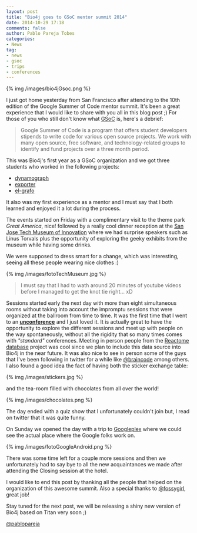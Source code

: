 ```yaml
---
layout: post
title: "Bio4j goes to GSoC mentor summit 2014"
date: 2014-10-29 17:18
comments: false
author: Pablo Pareja Tobes
categories:
- News
tag:
- news
- gsoc
- trips
- conferences
---
```


{% img /images/bio4jGsoc.png %}

I just got home yesterday from San Francisco after attending to the 10th edition of the Google Summer of Code mentor summit. It's been a great experience that I would like to share with you all in this blog post ;)
For those of you who still don't know what [GSoC](https://developers.google.com/open-source/soc/?csw=1) is, here's a debrief: 
> Google Summer of Code is a program that offers student developers stipends to write code for various open source projects. We work with many open source, free software, and technology-related groups to identify and fund projects over a three month period. 

This was Bio4j's first year as a GSoC organization and we got three students who worked in the following projects:

- [dynamograph](https://github.com/bio4j/dynamograph)
- [exporter](https://github.com/bio4j/exporter)
- [el-grafo](https://github.com/bio4j/el-grafo)

It also was my first experience as a mentor and I must say that I both learned and enjoyed it a lot during the process.

The events started on Friday with a complimentary visit to the theme park _Great America_, nice! followed by a really cool dinner reception at the [San Jose Tech Museum of Innovation](http://www.thetech.org/) where we had surprise speakers such as Linus Torvals plus the opportunity of exploring the geeky exhibits from the museum while having some drinks.

We were supposed to dress smart for a change, which was interesting, seeing all these people wearing nice clothes :)

{% img /images/fotoTechMuseum.jpg %} 
> I must say that I had to wath around 20 minutes of youtube videos before I managed to get the knot tie right... xD

Sessions started early the next day with more than eight simultaneous rooms without taking into account the impromptu sessions that were organized at the ballroom from time to time.
It was the first time that I went to an **[unconference](http://en.wikipedia.org/wiki/Unconference)** and I just loved it. It is actually great to have the opportunity to explore the different sessions and meet up with people on the way spontaneously, without all the rigidity that so many times comes with _"standard"_ conferences. 
Meeting in person people from the [Reactome database](http://www.reactome.org/) project was cool since we plan to include this data source into Bio4j in the near future. It was also nice to see in person some of the guys that I've been following in twitter for a while like [@braincode](https://twitter.com/braincode) among others.
I also found a good idea the fact of having both the sticker exchange table: 

{% img /images/stickers.jpg %}

and the tea-room filled with chocolates from all over the world!

{% img /images/chocolates.png %}

The day ended with a quiz show that I unfortunately couldn't join but, I read on twitter that it was quite funny.

On Sunday we opened the day with a trip to [Googleplex](http://en.wikipedia.org/wiki/Googleplex) where we could see the actual place where the Google folks work on.

{% img /images/fotoGoogleAndroid.png %}

There was some time left for a couple more sessions and then we unfortunately had to say bye to all the new acquaintances we made after attending the Closing session at the hotel. 

I would like to end this post by thanking all the people that helped on the organization of this awesome summit.
Also a special thanks to [@fossygirl](https://twitter.com/fossygrl), great job!

Stay tuned for the next post, we will be releasing a shiny new version of Bio4j based on Titan very soon ;)

[@pablopareja](https://twitter.com/pablopareja)
